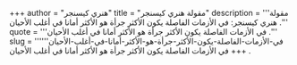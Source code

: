 +++
author = "هنري كيسنجر"
title = "مقولة هنري كيسنجر"
description = '''مقولة هنري كيسنجر: في الأزمات الفاصلة يكون الأكثر جرأة هو الأكثر أمانا في أغلب الأحيان .'''
quote = '''في الأزمات الفاصلة يكون الأكثر جرأة هو الأكثر أمانا في أغلب الأحيان .'''
slug = '''في-الأزمات-الفاصلة-يكون-الأكثر-جرأة-هو-الأكثر-أمانا-في-أغلب-الأحيان'''
+++
في الأزمات الفاصلة يكون الأكثر جرأة هو الأكثر أمانا في أغلب الأحيان .
